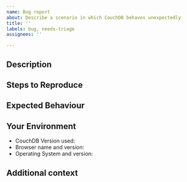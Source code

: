 ```yaml
---
name: Bug report
about: Describe a scenario in which CouchDB behaves unexpectedly
title: ''
labels: bug, needs-triage
assignees: ''

---
```


[NOTE]: # ( ^^ Provide a general summary of the issue in the title above. ^^ )

## Description

[NOTE]: # ( Describe the problem you're encountering. )
[TIP]:  # ( Do NOT give us access or passwords to your actual CouchDB! )

## Steps to Reproduce

[NOTE]: # ( Include commands to reproduce, if possible. curl is preferred. )

## Expected Behaviour

[NOTE]: # ( Tell us what you expected to happen. )

## Your Environment

[TIP]:  # ( Include as many relevant details about your environment as possible. )
[TIP]:  # ( You can paste the output of curl http://YOUR-COUCHDB:5984/ here. )

* CouchDB Version used:
* Browser name and version:
* Operating System and version:

## Additional context

[TIP]:  # ( Add any other context about the prbolem here. )
